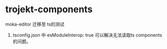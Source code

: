 # trojekt-components

moka-editor 迁移至 ts的测试

1. tsconfig.json 中 esModuleInterop: true 可以解决无法读取ts components的问题。